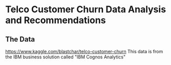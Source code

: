 # Telco Customer Churn Data Analysis and Recommendations

## The Data
https://www.kaggle.com/blastchar/telco-customer-churn
This data is from the IBM business solution called "IBM Cognos Analytics"


